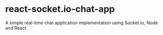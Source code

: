 # react-socket.io-chat-app
A simple real-time chat application implementation using Socket.io, Node and React.
